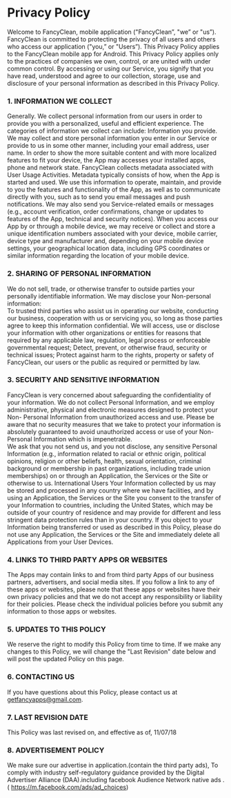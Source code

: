 #  Privacy Policy

Welcome to FancyClean, mobile application ("FancyClean”, "we” or "us”).
FancyClean is committed to protecting the privacy of all users and others who
access our application ("you,” or "Users”). This Privacy Policy applies to the
FancyClean mobile app for Android. This Privacy Policy applies only to the
practices of companies we own, control, or are united with under common
control. By accessing or using our Service, you signify that you have read,
understood and agree to our collection, storage, use and disclosure of your
personal information as described in this Privacy Policy.

  

###  1\. INFORMATION WE COLLECT

Generally. We collect personal information from our users in order to provide
you with a personalized, useful and efficient experience. The categories of
information we collect can include: Information you provide. We may collect
and store personal information you enter in our Service or provide to us in
some other manner, including your email address, user name. In order to show
the more suitable content and with more localized features to fit your device,
the App may accesses your installed apps, phone and network state. FancyClean
collects metadata associated with User Usage Activities. Metadata typically
consists of how, when the App is started and used. We use this information to
operate, maintain, and provide to you the features and functionality of the
App, as well as to communicate directly with you, such as to send you email
messages and push notifications. We may also send you Service-related emails
or messages (e.g., account verification, order confirmations, change or
updates to features of the App, technical and security notices). When you
access our App by or through a mobile device, we may receive or collect and
store a unique identification numbers associated with your device, mobile
carrier, device type and manufacturer and, depending on your mobile device
settings, your geographical location data, including GPS coordinates or
similar information regarding the location of your mobile device.

  

###  2\. SHARING OF PERSONAL INFORMATION

We do not sell, trade, or otherwise transfer to outside parties your
personally identifiable information. We may disclose your Non-personal
information:  
To trusted third parties who assist us in operating our website, conducting
our business, cooperation with us or servicing you, so long as those parties
agree to keep this information confidential. We will access, use or disclose
your information with other organizations or entities for reasons that
required by any applicable law, regulation, legal process or enforceable
governmental request; Detect, prevent, or otherwise fraud, security or
technical issues; Protect against harm to the rights, property or safety of
FancyClean, our users or the public as required or permitted by law.

  

###  3\. SECURITY AND SENSITIVE INFORMATION

FancyClean is very concerned about safeguarding the confidentiality of your
information. We do not collect Personal Information, and we employ
administrative, physical and electronic measures designed to protect your Non-
Personal Information from unauthorized access and use. Please be aware that no
security measures that we take to protect your information is absolutely
guaranteed to avoid unauthorized access or use of your Non-Personal
Information which is impenetrable.  
We ask that you not send us, and you not disclose, any sensitive Personal
Information (e.g., information related to racial or ethnic origin, political
opinions, religion or other beliefs, health, sexual orientation, criminal
background or membership in past organizations, including trade union
memberships) on or through an Application, the Services or the Site or
otherwise to us. International Users Your Information collected by us may be
stored and processed in any country where we have facilities, and by using an
Application, the Services or the Site you consent to the transfer of your
Information to countries, including the United States, which may be outside of
your country of residence and may provide for different and less stringent
data protection rules than in your country. If you object to your Information
being transferred or used as described in this Policy, please do not use any
Application, the Services or the Site and immediately delete all Applications
from your User Devices.

  

###  4\. LINKS TO THIRD PARTY APPS OR WEBSITES

The Apps may contain links to and from third party Apps of our business
partners, advertisers, and social media sites. If you follow a link to any of
these apps or websites, please note that these apps or websites have their own
privacy policies and that we do not accept any responsibility or liability for
their policies. Please check the individual policies before you submit any
information to those apps or websites.

  

###  5\. UPDATES TO THIS POLICY

We reserve the right to modify this Policy from time to time. If we make any
changes to this Policy, we will change the "Last Revision" date below and will
post the updated Policy on this page.

  

###  6\. CONTACTING US

If you have questions about this Policy, please contact us at
getfancyapps@gmail.com.

  

###  7\. LAST REVISION DATE

This Policy was last revised on, and effective as of, 11/07/18

  

###  8\. ADVERTISEMENT POLICY

We make sure our advertise in application.(contain the third party ads), To
comply with industry self-regulatory guidance provided by the Digital
Advertiser Alliance (DAA).including facebook Audience Network native ads .(
https://m.facebook.com/ads/ad_choices)

  


